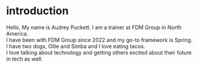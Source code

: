 # introduction
Hello, My name is Audrey Puckett. I am a trainer at FDM Group in North America. 
<br /> I have been with FDM Group since 2022 and my go-to framework is Spring.
<br /> I have two dogs, Ollie and Simba and I love eating tacos. 
<br /> I love talking about technology and getting others excited about their future in tech as well.
